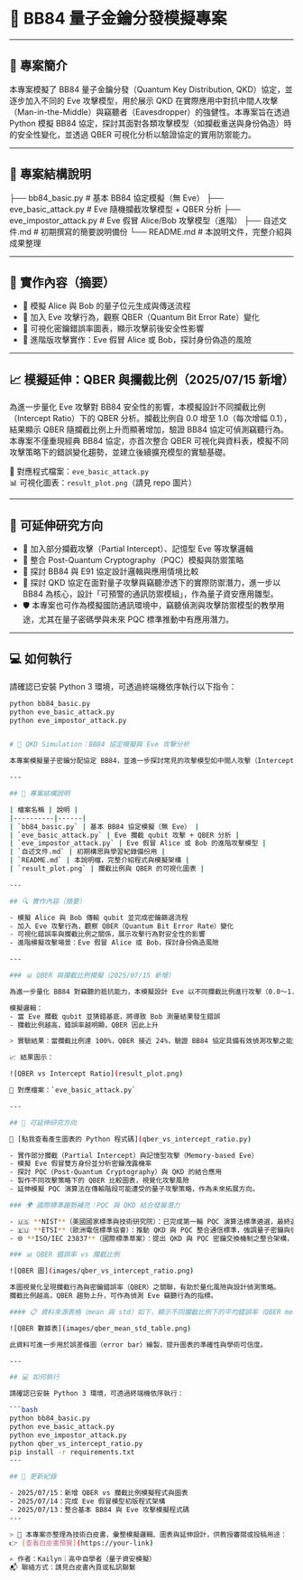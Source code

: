 # 🧪 BB84 量子金鑰分發模擬專案

---

## 📘 專案簡介
本專案模擬了 BB84 量子金鑰分發（Quantum Key Distribution, QKD）協定，並逐步加入不同的 Eve 攻擊模型，用於展示 QKD 在實際應用中對抗中間人攻擊（Man-in-the-Middle）與竊聽者（Eavesdropper）的強健性。本專案旨在透過 Python 模擬 BB84 協定，探討其面對各類攻擊模型（如攔截重送與身份偽造）時的安全性變化，並透過 QBER 可視化分析以驗證協定的實用防禦能力。

---

## 📁 專案結構說明

├── bb84_basic.py # 基本 BB84 協定模擬（無 Eve）
├── eve_basic_attack.py # Eve 隨機攔截攻擊模型 + QBER 分析
├── eve_impostor_attack.py # Eve 假冒 Alice/Bob 攻擊模型（進階）
├── 自述文件.md # 初期撰寫的簡要說明備份
└── README.md # 本說明文件，完整介紹與成果整理

---

## 🧠 實作內容（摘要）

- 🔹 模擬 Alice 與 Bob 的量子位元生成與傳送流程  
- 🔹 加入 Eve 攻擊行為，觀察 QBER（Quantum Bit Error Rate）變化  
- 🔹 可視化密鑰錯誤率圖表，顯示攻擊前後安全性影響  
- 🔹 進階版攻擊實作：Eve 假冒 Alice 或 Bob，探討身份偽造的風險  

---

## 📈 模擬延伸：QBER 與攔截比例（2025/07/15 新增）

為進一步量化 Eve 攻擊對 BB84 安全性的影響，本模擬設計不同攔截比例（Intercept Ratio）下的 QBER 分析。攔截比例自 0.0 增至 1.0（每次增幅 0.1），結果顯示 QBER 隨攔截比例上升而顯著增加，驗證 BB84 協定可偵測竊聽行為。
本專案不僅重現經典 BB84 協定，亦首次整合 QBER 可視化與資料表，模擬不同攻擊策略下的錯誤變化趨勢，並建立後續擴充模型的實驗基礎。

📎 對應程式檔案：`eve_basic_attack.py`  
📊 可視化圖表：`result_plot.png`（請見 repo 圖片）

---

## 🚀 可延伸研究方向

- 🧪 加入部分攔截攻擊（Partial Intercept）、記憶型 Eve 等攻擊邏輯  
- 🔐 整合 Post-Quantum Cryptography（PQC）模擬與防禦策略  
- 🔄 探討 BB84 與 E91 協定設計邏輯與應用情境比較
- 📌 探討 QKD 協定在面對量子攻擊與竊聽滲透下的實際防禦潛力，進一步以 BB84 為核心，設計「可預警的通訊防禦模組」，作為量子資安應用雛型。
- 🛡️ 本專案也可作為模擬國防通訊環境中，竊聽偵測與攻擊防禦模型的教學用途，尤其在量子密碼學與未來 PQC 標準推動中有應用潛力。

---

## 💻 如何執行

請確認已安裝 Python 3 環境，可透過終端機依序執行以下指令：

```bash
python bb84_basic.py
python eve_basic_attack.py
python eve_impostor_attack.py


# 🧪 QKD Simulation：BB84 協定模擬與 Eve 攻擊分析

本專案模擬量子密鑰分配協定 BB84，並進一步探討常見的攻擊模型如中間人攻擊（Intercept-Resend）、假冒身份攻擊（Impersonation）等場景，並觀察錯誤率（QBER）變化以驗證 BB84 的安全性。

---

## 📁 專案結構說明

| 檔案名稱 | 說明 |
|----------|------|
| `bb84_basic.py` | 基本 BB84 協定模擬（無 Eve） |
| `eve_basic_attack.py` | Eve 攔截 qubit 攻擊 + QBER 分析 |
| `eve_impostor_attack.py` | Eve 假冒 Alice 或 Bob 的進階攻擊模型 |
| `自述文件.md` | 初期構思與學習紀錄備份用 |
| `README.md` | 本說明檔，完整介紹程式與模擬架構 |
| `result_plot.png` | 攔截比例與 QBER 的可視化圖表 |

---

## 🔍 實作內容（摘要）

- 模擬 Alice 與 Bob 傳輸 qubit 並完成密鑰篩選流程  
- 加入 Eve 攻擊行為，觀察 QBER（Quantum Bit Error Rate）變化  
- 可視化錯誤率與攔截比例之關係，展示攻擊行為對安全性的影響  
- 進階模擬攻擊場景：Eve 假冒 Alice 或 Bob，探討身份偽造風險  

---

### 📊 QBER 與攔截比例模擬（2025/07/15 新增）

為進一步量化 BB84 對竊聽的抵抗能力，本模擬設計 Eve 以不同攔截比例進行攻擊（0.0～1.0），並計算 sifted key 中的 QBER 變化。

模擬邏輯：
- 當 Eve 攔截 qubit 並猜錯基底，將導致 Bob 測量結果發生錯誤
- 攔截比例越高，錯誤率越明顯，QBER 因此上升

> 實驗結果：當攔截比例達 100%，QBER 接近 24%，驗證 BB84 協定具備有效偵測攻擊之能力。

📈 結果圖示：

![QBER vs Intercept Ratio](result_plot.png)

📁 對應檔案：`eve_basic_attack.py`

---

## 🚀 可延伸研究方向

📎 [點我查看產生圖表的 Python 程式碼](qber_vs_intercept_ratio.py)

- 實作部分攔截（Partial Intercept）與記憶型攻擊（Memory-based Eve）
- 模擬 Eve 假冒雙方身份並分析密鑰洩露機率
- 探討 PQC（Post-Quantum Cryptography）與 QKD 的結合應用
- 製作不同攻擊策略下的 QBER 比較圖表，視覺化攻擊風險
- 延伸模擬 PQC 演算法在傳輸階段可能遭受的量子攻擊策略，作為未來拓展方向。

### 🌍 國際標準趨勢補充：PQC 與 QKD 結合發展潛力

- 🇺🇸 **NIST**（美國國家標準與技術研究院）：已完成第一輪 PQC 演算法標準遴選，最終選定 Kyber、Dilithium 等演算法（2024）。
- 🇪🇺 **ETSI**（歐洲電信標準協會）：推動 QKD 與 PQC 整合通信標準，強調量子密鑰與後量子演算法互補。
- 🌐 **ISO/IEC 23837**（國際標準草案）：提出 QKD 與 PQC 密鑰交換機制之整合架構，研擬跨國部署標準。

### 📊 QBER 錯誤率 vs 攔截比例

![QBER 圖](images/qber_vs_intercept_ratio.png)

本圖視覺化呈現攔截行為與密鑰錯誤率（QBER）之關聯，有助於量化風險與設計偵測策略。
攔截比例越高，QBER 趨勢上升，可作為偵測 Eve 竊聽行為的指標。

#### 📋 資料來源表格（mean 與 std）如下，顯示不同攔截比例下的平均錯誤率（QBER mean）與標準差（QBER std）：

![QBER 數據表](images/qber_mean_std_table.png)

此資料可進一步用於誤差條圖（error bar）繪製，提升圖表的準確性與學術可信度。

---

## 💻 如何執行

請確認已安裝 Python 3 環境，可透過終端機依序執行：

```bash
python bb84_basic.py
python eve_basic_attack.py
python eve_impostor_attack.py
python qber_vs_intercept_ratio.py
pip install -r requirements.txt
---

## 📅 更新紀錄

- 2025/07/15：新增 QBER vs 攔截比例模擬程式與圖表 
- 2025/07/14：完成 Eve 假冒模型初版程式架構
- 2025/07/13：整合基本 BB84 與 Eve 攻擊模擬程式碼
---

> 📄 本專案亦整理為技術白皮書，彙整模擬邏輯、圖表與延伸設計，供教授審閱或投稿用途：  
👉 [查看白皮書預覽](https://your-link)

✍️ 作者：Kailyn｜高中自學者（量子資安模擬）  
📬 聯絡方式：請見白皮書內頁或私訊聯繫
